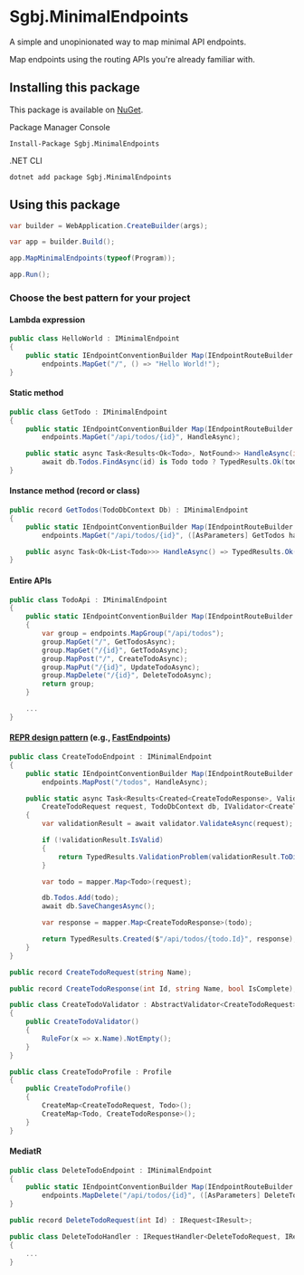 # Sgbj.MinimalEndpoints

A simple and unopinionated way to map minimal API endpoints.

Map endpoints using the routing APIs you're already familiar with.

## Installing this package

This package is available on [NuGet](https://www.nuget.org/packages/Sgbj.MinimalEndpoints).

Package Manager Console

```
Install-Package Sgbj.MinimalEndpoints
```

.NET CLI

```
dotnet add package Sgbj.MinimalEndpoints
```

## Using this package

```c#
var builder = WebApplication.CreateBuilder(args);

var app = builder.Build();

app.MapMinimalEndpoints(typeof(Program));

app.Run();
```

### Choose the best pattern for your project

#### Lambda expression

```c#
public class HelloWorld : IMinimalEndpoint
{
    public static IEndpointConventionBuilder Map(IEndpointRouteBuilder endpoints) =>
        endpoints.MapGet("/", () => "Hello World!");
}
```

#### Static method

```c#
public class GetTodo : IMinimalEndpoint
{
    public static IEndpointConventionBuilder Map(IEndpointRouteBuilder endpoints) =>
        endpoints.MapGet("/api/todos/{id}", HandleAsync);

    public static async Task<Results<Ok<Todo>, NotFound>> HandleAsync(int id, TodoDbContext db) =>
        await db.Todos.FindAsync(id) is Todo todo ? TypedResults.Ok(todo) : TypedResults.NotFound();
}
```

#### Instance method (record or class)

```c#
public record GetTodos(TodoDbContext Db) : IMinimalEndpoint
{
    public static IEndpointConventionBuilder Map(IEndpointRouteBuilder endpoints) =>
        endpoints.MapGet("/api/todos/{id}", ([AsParameters] GetTodos handler) => handler.HandleAsync());

    public async Task<Ok<List<Todo>>> HandleAsync() => TypedResults.Ok(await Db.Todos.ToListAsync());
}
```

#### Entire APIs

```c#
public class TodoApi : IMinimalEndpoint
{
    public static IEndpointConventionBuilder Map(IEndpointRouteBuilder endpoints)
    {
        var group = endpoints.MapGroup("/api/todos");
        group.MapGet("/", GetTodosAsync);
        group.MapGet("/{id}", GetTodoAsync);
        group.MapPost("/", CreateTodoAsync);
        group.MapPut("/{id}", UpdateTodoAsync);
        group.MapDelete("/{id}", DeleteTodoAsync);
        return group;
    }

    ...
}
```

#### [REPR design pattern](https://deviq.com/design-patterns/repr-design-pattern) (e.g., [FastEndpoints](https://github.com/FastEndpoints/Library))

```c#
public class CreateTodoEndpoint : IMinimalEndpoint
{
    public static IEndpointConventionBuilder Map(IEndpointRouteBuilder endpoints) =>
        endpoints.MapPost("/todos", HandleAsync);

    public static async Task<Results<Created<CreateTodoResponse>, ValidationProblem>> HandleAsync(
        CreateTodoRequest request, TodoDbContext db, IValidator<CreateTodoRequest> validator, IMapper mapper)
    {
        var validationResult = await validator.ValidateAsync(request);

        if (!validationResult.IsValid)
        {
            return TypedResults.ValidationProblem(validationResult.ToDictionary());
        }

        var todo = mapper.Map<Todo>(request);

        db.Todos.Add(todo);
        await db.SaveChangesAsync();

        var response = mapper.Map<CreateTodoResponse>(todo);

        return TypedResults.Created($"/api/todos/{todo.Id}", response);
    }
}

public record CreateTodoRequest(string Name);

public record CreateTodoResponse(int Id, string Name, bool IsComplete);

public class CreateTodoValidator : AbstractValidator<CreateTodoRequest>
{
    public CreateTodoValidator()
    {
        RuleFor(x => x.Name).NotEmpty();
    }
}

public class CreateTodoProfile : Profile
{
    public CreateTodoProfile()
    {
        CreateMap<CreateTodoRequest, Todo>();
        CreateMap<Todo, CreateTodoResponse>();
    }
}
```

#### MediatR

```c#
public class DeleteTodoEndpoint : IMinimalEndpoint
{
    public static IEndpointConventionBuilder Map(IEndpointRouteBuilder endpoints) =>
        endpoints.MapDelete("/api/todos/{id}", ([AsParameters] DeleteTodoRequest request, IMediator mediator) => mediator.Send(request));
}

public record DeleteTodoRequest(int Id) : IRequest<IResult>;

public class DeleteTodoHandler : IRequestHandler<DeleteTodoRequest, IResult>
{
    ...
}
```
